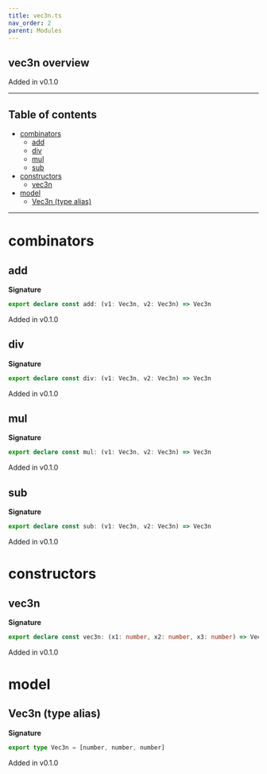 ```yaml
---
title: vec3n.ts
nav_order: 2
parent: Modules
---
```


## vec3n overview

Added in v0.1.0

---

<h2 class="text-delta">Table of contents</h2>

- [combinators](#combinators)
  - [add](#add)
  - [div](#div)
  - [mul](#mul)
  - [sub](#sub)
- [constructors](#constructors)
  - [vec3n](#vec3n)
- [model](#model)
  - [Vec3n (type alias)](#vec3n-type-alias)

---

# combinators

## add

**Signature**

```ts
export declare const add: (v1: Vec3n, v2: Vec3n) => Vec3n
```

Added in v0.1.0

## div

**Signature**

```ts
export declare const div: (v1: Vec3n, v2: Vec3n) => Vec3n
```

Added in v0.1.0

## mul

**Signature**

```ts
export declare const mul: (v1: Vec3n, v2: Vec3n) => Vec3n
```

Added in v0.1.0

## sub

**Signature**

```ts
export declare const sub: (v1: Vec3n, v2: Vec3n) => Vec3n
```

Added in v0.1.0

# constructors

## vec3n

**Signature**

```ts
export declare const vec3n: (x1: number, x2: number, x3: number) => Vec3n
```

Added in v0.1.0

# model

## Vec3n (type alias)

**Signature**

```ts
export type Vec3n = [number, number, number]
```

Added in v0.1.0
